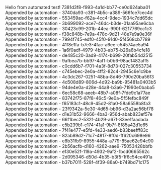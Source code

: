 
 Hello from automated test! 7381d3f8-f993-4a1d-bb77-ce0d624aba01
Appended by automation - 3740da93-c381-4b5c-a389-566fce7cec4d
Appended by automation - 553459ac-f62a-4cc4-9dec-1934c7dd65dc
Appended by automation - 3b699092-ace7-46dc-b3de-01aa95ae6cba
Appended by automation - 30423c99-201b-44ea-990f-6217769cc1c3
Appended by automation - f38c848b-7e9a-478c-9d21-48e7e9a0e36f
Appended by automation - 7994f745-edf0-45f0-91d0-5f4568cb7789
Appended by automation - 41f8e1fa-b7e3-4fac-a6ee-c54574ae5a94
Appended by automation - 1a6f0adf-4979-4b03-ab75-b26a6b4cfe18
Appended by automation - de485c20-3ad9-4174-b699-20fab54d2515
Appended by automation - 9afbea7b-bb97-4af1-b0b6-98ac1482aff5
Appended by automation - c0cdd6b7-f701-4a3f-8d73-027c30553734
Appended by automation - c745ebec-2e0a-4ff2-82c4-2945c6e1c9be
Appended by automation - 4c3dc267-0251-48ba-8d46-790d20ba56f3
Appended by automation - 4d508d89-806d-4d92-ba9b-95481a0403b5
Appended by automation - 94de4e0a-d28e-44a8-b3a6-71990e0baba5
Appended by automation - 6ec58c68-aeeb-48b7-a08f-7fde9c1a77ae
Appended by automation - 83742f75-87f8-46c5-9e0a-5f5fefbc849f
Appended by automation - f65183c1-48c9-45d2-81a0-58a6558b8fa3
Appended by automation - 23f9342a-5e30-4d65-bb96-d3a2ae56bf78
Appended by automation - d1e31b52-9666-4ba3-956d-abab823ef57e
Appended by automation - 66f1bec2-532f-4b29-a67f-83ee1faadada
Appended by automation - c5b239b1-c174-41a1-9b7f-8f85a42d1e65
Appended by automation - 7f41e477-e5fd-4e33-aed6-b83beefff83c
Appended by automation - 82ab89d2-71c7-4817-8f0d-ff620c698e96
Appended by automation - e8b31fb9-8955-448a-a779-85ae62e94c90
Appended by automation - 2b56acfb-d160-4262-aae9-75053428bbfb
Appended by automation - e130e52f-119a-4932-9af2-1bcd0665562c
Appended by automation - 2d095346-d50d-4b35-b3f5-1f6c54ce491a
Appended by automation - b37b7011-528f-4f39-86a0-b749bd71c175